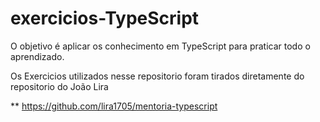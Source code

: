 # exercicios-TypeScript
O objetivo é aplicar os conhecimento em TypeScript para praticar todo o aprendizado. 

Os Exercicios utilizados nesse repositorio foram tirados diretamente do repositorio do João Lira

** https://github.com/lira1705/mentoria-typescript
